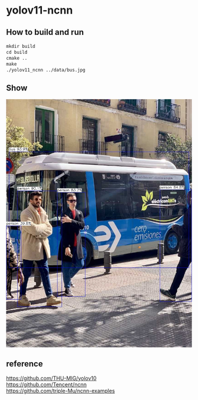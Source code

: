 # yolov11-ncnn

## How to build and run
``` shell
mkdir build
cd build 
cmake ..
make 
./yolov11_ncnn ../data/bus.jpg
```

## Show
![show](./data/output.jpg)

## reference

<https://github.com/THU-MIG/yolov10><br>
<https://github.com/Tencent/ncnn><br>
<https://github.com/triple-Mu/ncnn-examples>
